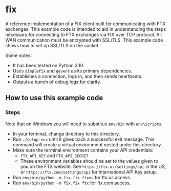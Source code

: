 # fix

A reference implementation of a FIX client built for communicating with FTX exchanges. This example code is intended to aid in understanding the steps necessary for connecting to FTX exchanges via FIX over TCP protocol. All WAN communication must be encrypted with SSL/TLS. This example code shows how to set up SSL/TLS on the socket.

Some notes:

 * It has been tested on Python 3.10.
 * Uses `simplefix` and `gevent` as its primary dependencies.
 * Establishes a connection, logs in, and then sends heartbeats.
 * Outputs a bunch of debug logs for clarity.

## How to use this example code

### Steps

Note that on Windows you will need to substitue `env/bin` with `env\Scripts`.

 - In your terminal, change directory to this directory.
 - Run `./setup-env` until it gives back a successful exit message. This command will create a virtual environment nested under this directory.
 - Make sure the terminal environment contains your API credentials:
   - `FTX_API_KEY` and `FTX_API_SECRET`
   - These environment variables should be set to the values given to you on the FTX website. See `https://ftx.us/settings/api` in the US, or `https://ftx.com/settings/api` for international API Key setup.
 - Run `env/bin/python -m fix.fix ftxus` for ftx.us access.
 - Run `env/bin/python -m fix.fix ftx` for ftx.com access.


